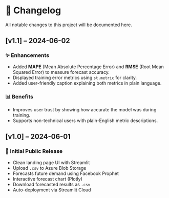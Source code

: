 # 📌 Changelog

All notable changes to this project will be documented here.
## [v1.1] – 2024-06-02
### ✨ Enhancements
- Added **MAPE** (Mean Absolute Percentage Error) and **RMSE** (Root Mean Squared Error) to measure forecast accuracy.
- Displayed training error metrics using `st.metric` for clarity.
- Added user-friendly caption explaining both metrics in plain language.

### 📊 Benefits
- Improves user trust by showing how accurate the model was during training.
- Supports non-technical users with plain-English metric descriptions.

## [v1.0] – 2024-06-01
### 🎉 Initial Public Release

- Clean landing page UI with Streamlit
- Upload `.csv` to Azure Blob Storage
- Forecasts future demand using Facebook Prophet
- Interactive forecast chart (Plotly)
- Download forecasted results as `.csv`
- Auto-deployment via Streamlit Cloud
